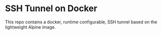 # SSH Tunnel on Docker

This repo contains a docker, runtime configurable, SSH tunnel based on the lightweight Alpine image.


